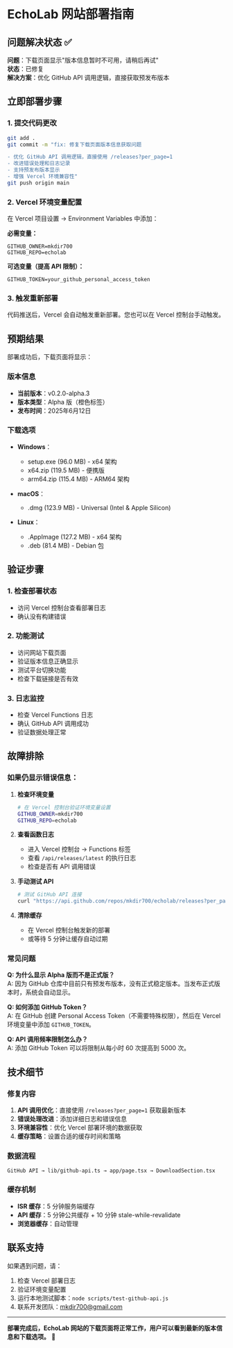 # EchoLab 网站部署指南

## 问题解决状态 ✅

**问题**：下载页面显示"版本信息暂时不可用，请稍后再试"  
**状态**：已修复  
**解决方案**：优化 GitHub API 调用逻辑，直接获取预发布版本

## 立即部署步骤

### 1. 提交代码更改
```bash
git add .
git commit -m "fix: 修复下载页面版本信息获取问题

- 优化 GitHub API 调用逻辑，直接使用 /releases?per_page=1
- 改进错误处理和日志记录
- 支持预发布版本显示
- 增强 Vercel 环境兼容性"
git push origin main
```

### 2. Vercel 环境变量配置

在 Vercel 项目设置 → Environment Variables 中添加：

**必需变量：**
```
GITHUB_OWNER=mkdir700
GITHUB_REPO=echolab
```

**可选变量（提高 API 限制）：**
```
GITHUB_TOKEN=your_github_personal_access_token
```

### 3. 触发重新部署

代码推送后，Vercel 会自动触发重新部署。您也可以在 Vercel 控制台手动触发。

## 预期结果

部署成功后，下载页面将显示：

### 版本信息
- **当前版本**：v0.2.0-alpha.3
- **版本类型**：Alpha 版（橙色标签）
- **发布时间**：2025年6月12日

### 下载选项
- **Windows**：
  - setup.exe (96.0 MB) - x64 架构
  - x64.zip (119.5 MB) - 便携版
  - arm64.zip (115.4 MB) - ARM64 架构

- **macOS**：
  - .dmg (123.9 MB) - Universal (Intel & Apple Silicon)

- **Linux**：
  - .AppImage (127.2 MB) - x64 架构
  - .deb (81.4 MB) - Debian 包

## 验证步骤

### 1. 检查部署状态
- 访问 Vercel 控制台查看部署日志
- 确认没有构建错误

### 2. 功能测试
- 访问网站下载页面
- 验证版本信息正确显示
- 测试平台切换功能
- 检查下载链接是否有效

### 3. 日志监控
- 检查 Vercel Functions 日志
- 确认 GitHub API 调用成功
- 验证数据处理正常

## 故障排除

### 如果仍显示错误信息：

1. **检查环境变量**
   ```bash
   # 在 Vercel 控制台验证环境变量设置
   GITHUB_OWNER=mkdir700
   GITHUB_REPO=echolab
   ```

2. **查看函数日志**
   - 进入 Vercel 控制台 → Functions 标签
   - 查看 `/api/releases/latest` 的执行日志
   - 检查是否有 API 调用错误

3. **手动测试 API**
   ```bash
   # 测试 GitHub API 连接
   curl "https://api.github.com/repos/mkdir700/echolab/releases?per_page=1"
   ```

4. **清除缓存**
   - 在 Vercel 控制台触发新的部署
   - 或等待 5 分钟让缓存自动过期

### 常见问题

**Q: 为什么显示 Alpha 版而不是正式版？**  
A: 因为 GitHub 仓库中目前只有预发布版本，没有正式稳定版本。当发布正式版本时，系统会自动显示。

**Q: 如何添加 GitHub Token？**  
A: 在 GitHub 创建 Personal Access Token（不需要特殊权限），然后在 Vercel 环境变量中添加 `GITHUB_TOKEN`。

**Q: API 调用频率限制怎么办？**  
A: 添加 GitHub Token 可以将限制从每小时 60 次提高到 5000 次。

## 技术细节

### 修复内容
1. **API 调用优化**：直接使用 `/releases?per_page=1` 获取最新版本
2. **错误处理改进**：添加详细日志和错误信息
3. **环境兼容性**：优化 Vercel 部署环境的数据获取
4. **缓存策略**：设置合适的缓存时间和策略

### 数据流程
```
GitHub API → lib/github-api.ts → app/page.tsx → DownloadSection.tsx
```

### 缓存机制
- **ISR 缓存**：5 分钟服务端缓存
- **API 缓存**：5 分钟公共缓存 + 10 分钟 stale-while-revalidate
- **浏览器缓存**：自动管理

## 联系支持

如果遇到问题，请：
1. 检查 Vercel 部署日志
2. 验证环境变量配置
3. 运行本地测试脚本：`node scripts/test-github-api.js`
4. 联系开发团队：mkdir700@gmail.com

---

**部署完成后，EchoLab 网站的下载页面将正常工作，用户可以看到最新的版本信息和下载选项。** 🚀

